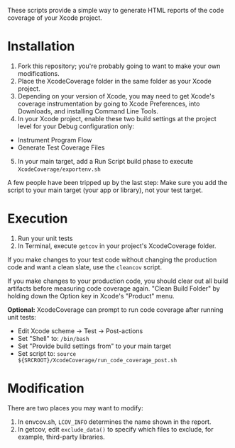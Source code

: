 These scripts provide a simple way to generate HTML reports of the code coverage
of your Xcode project.  


Installation
============

1. Fork this repository; you're probably going to want to make your own
modifications.
2. Place the XcodeCoverage folder in the same folder as your Xcode project.
3. Depending on your version of Xcode, you may need to get Xcode's coverage
instrumentation by going to Xcode Preferences, into Downloads, and installing
Command Line Tools.
4. In your Xcode project, enable these two build settings at the project level
for your Debug configuration only:
  * Instrument Program Flow
  * Generate Test Coverage Files
5. In your main target, add a Run Script build phase to execute
``XcodeCoverage/exportenv.sh``

A few people have been tripped up by the last step: Make sure you add the
script to your main target (your app or library), not your test target.


Execution
=========

1. Run your unit tests
2. In Terminal, execute `getcov` in your project's XcodeCoverage folder.

If you make changes to your test code without changing the production code and
want a clean slate, use the ``cleancov`` script.

If you make changes to your production code, you should clear out all build
artifacts before measuring code coverage again. "Clean Build Folder" by holding
down the Option key in Xcode's "Product" menu.

**Optional:** XcodeCoverage can prompt to run code coverage after running unit tests:

  * Edit Xcode scheme -> Test -> Post-actions
  * Set "Shell" to: ``/bin/bash``
  * Set "Provide build settings from" to your main target
  * Set script to:
  ``source ${SRCROOT}/XcodeCoverage/run_code_coverage_post.sh``


Modification
============

There are two places you may want to modify:

1. In envcov.sh, ``LCOV_INFO`` determines the name shown in the report.
2. In getcov, edit ``exclude_data()`` to specify which files to exclude, for
example, third-party libraries.
